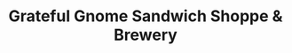 ---
title: "Grateful Gnome Sandwich Shoppe & Brewery"
url: /denver/grateful-gnome-sandwich-shoppe-und-brewery/
shop: Feinkost
---